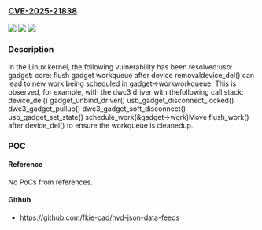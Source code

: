 ### [CVE-2025-21838](https://cve.mitre.org/cgi-bin/cvename.cgi?name=CVE-2025-21838)
![](https://img.shields.io/static/v1?label=Product&message=Linux&color=blue)
![](https://img.shields.io/static/v1?label=Version&message=5702f75375aa9ecf8ad3431aef3fe6ce8c8dbd15%3C%20e3bc1a9a67ce33a2e761e6e7b7c2afc6cb9b7266%20&color=brighgreen)
![](https://img.shields.io/static/v1?label=Vulnerability&message=n%2Fa&color=brighgreen)

### Description

In the Linux kernel, the following vulnerability has been resolved:usb: gadget: core: flush gadget workqueue after device removaldevice_del() can lead to new work being scheduled in gadget->workworkqueue. This is observed, for example, with the dwc3 driver with thefollowing call stack:  device_del()    gadget_unbind_driver()      usb_gadget_disconnect_locked()        dwc3_gadget_pullup()	  dwc3_gadget_soft_disconnect()	    usb_gadget_set_state()	      schedule_work(&gadget->work)Move flush_work() after device_del() to ensure the workqueue is cleanedup.

### POC

#### Reference
No PoCs from references.

#### Github
- https://github.com/fkie-cad/nvd-json-data-feeds

